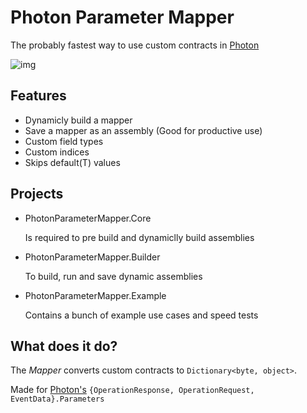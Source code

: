 # Photon Parameter Mapper
The probably fastest way to use custom contracts in [Photon](https://www.photonengine.com/en-US/Photon)

![img](https://i.imgur.com/uHjriaS.png)

## Features
 - Dynamicly build a mapper
 - Save a mapper as an assembly (Good for productive use)
 - Custom field types
 - Custom indices
 - Skips default(T) values

## Projects
 - PhotonParameterMapper.Core

   Is required to pre build and dynamiclly build assemblies
   
 - PhotonParameterMapper.Builder

   To build, run and save dynamic assemblies
   
 - PhotonParameterMapper.Example

   Contains a bunch of example use cases and speed tests

## What does it do?
The _Mapper_ converts custom contracts to `Dictionary<byte, object>`.

Made for [Photon's](https://www.photonengine.com/en-US/Photon) `{OperationResponse, OperationRequest, EventData}.Parameters` 
